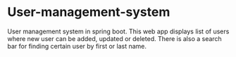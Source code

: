 # User-management-system
User management system in spring boot. This web app displays list of users where new user can be added, updated or deleted. There is also a search bar for finding certain user by first or last name.
